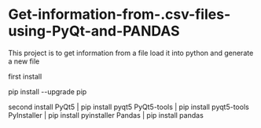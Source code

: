 # Get-information-from-.csv-files-using-PyQt-and-PANDAS
This project is to get information from a file load it into python and generate a new file



first install

pip install --upgrade pip

second install
PyQt5 | pip install pyqt5
PyQt5-tools | pip install pyqt5-tools
PyInstaller | pip install pyinstaller
Pandas | pip install pandas